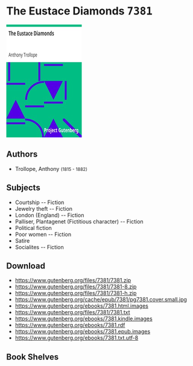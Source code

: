 # The Eustace Diamonds <kbd>7381</kbd>

![](./cover.medium.jpg "")

## Authors


 - Trollope, Anthony <small>(1815 - 1882)</small>

## Subjects


 - Courtship -- Fiction
 - Jewelry theft -- Fiction
 - London (England) -- Fiction
 - Palliser, Plantagenet (Fictitious character) -- Fiction
 - Political fiction
 - Poor women -- Fiction
 - Satire
 - Socialites -- Fiction

## Download


 - https://www.gutenberg.org/files/7381/7381.zip
 - https://www.gutenberg.org/files/7381/7381-8.zip
 - https://www.gutenberg.org/files/7381/7381-h.zip
 - https://www.gutenberg.org/cache/epub/7381/pg7381.cover.small.jpg
 - https://www.gutenberg.org/ebooks/7381.html.images
 - https://www.gutenberg.org/files/7381/7381.txt
 - https://www.gutenberg.org/ebooks/7381.kindle.images
 - https://www.gutenberg.org/ebooks/7381.rdf
 - https://www.gutenberg.org/ebooks/7381.epub.images
 - https://www.gutenberg.org/ebooks/7381.txt.utf-8

## Book Shelves


